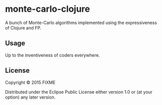 # monte-carlo-clojure

A bunch of Monte-Carlo algorithms implemented using the expressiveness of Clojure and FP.

## Usage

Up to the inventiveness of coders everywhere.

## License

Copyright © 2015 FIXME

Distributed under the Eclipse Public License either version 1.0 or (at
your option) any later version.
